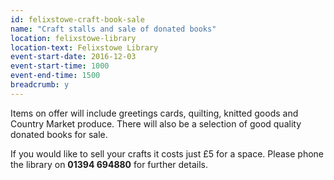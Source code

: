 ```yaml
---
id: felixstowe-craft-book-sale
name: "Craft stalls and sale of donated books"
location: felixstowe-library
location-text: Felixstowe Library
event-start-date: 2016-12-03
event-start-time: 1000
event-end-time: 1500
breadcrumb: y
---
```


Items on offer will include greetings cards, quilting, knitted goods and Country Market produce. There will also be a selection of good quality donated books for sale.

If you would like to sell your crafts it costs just £5 for a space. Please phone the library on **01394 694880** for further details.
